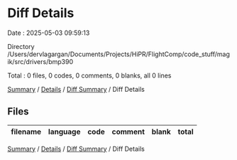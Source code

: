 # Diff Details

Date : 2025-05-03 09:59:13

Directory /Users/dervlagargan/Documents/Projects/HiPR/FlightComp/code_stuff/magik/src/drivers/bmp390

Total : 0 files,  0 codes, 0 comments, 0 blanks, all 0 lines

[Summary](results.md) / [Details](details.md) / [Diff Summary](diff.md) / Diff Details

## Files
| filename | language | code | comment | blank | total |
| :--- | :--- | ---: | ---: | ---: | ---: |

[Summary](results.md) / [Details](details.md) / [Diff Summary](diff.md) / Diff Details